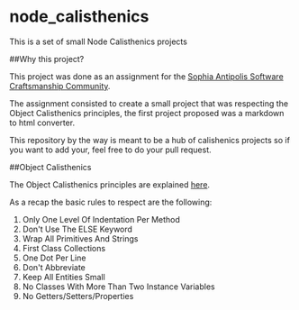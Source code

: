 # node_calisthenics
This is a set of small Node Calisthenics projects

##Why this project?

This project was done as an assignment for the [Sophia Antipolis Software Craftsmanship Community](http://www.meetup.com/Sophia-Antipolis-Software-Craftsmanship-Community/).

The assignment consisted to create a small project that was respecting the Object Calisthenics principles, the first project proposed was a markdown to html converter.

This repository by the way is meant to be a hub of calishenics projects so if you want to add your, feel free to do your pull request.

##Object Calisthenics

The Object Calisthenics principles are explained [here](http://williamdurand.fr/2013/06/03/object-calisthenics/).

As a recap the basic rules to respect are the following:

1. Only One Level Of Indentation Per Method
2. Don't Use The ELSE Keyword
3. Wrap All Primitives And Strings
4. First Class Collections
5. One Dot Per Line
6. Don't Abbreviate
7. Keep All Entities Small
8. No Classes With More Than Two Instance Variables
9. No Getters/Setters/Properties
